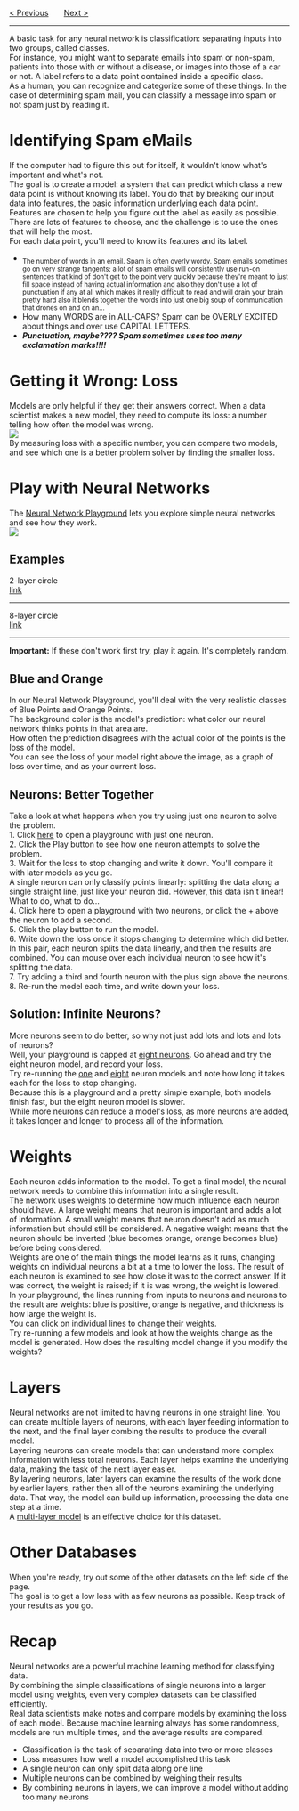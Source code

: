 <a href="/v4/Libraries/Graphing-Challenges.md">&lt; Previous</a>
&nbsp;&nbsp;&nbsp;&nbsp;&nbsp;
<a href="/v4/ML-Intro/Train-Models-with-TM.md">Next &gt;</a>
<hr>
A basic task for any neural network is classification: separating inputs into two groups, called classes.
<br>
For instance, you might want to separate emails into spam or non-spam, patients into those with or without a disease, or images into those of a car or not.  A label refers to a data point contained inside a specific class.
<br>
As a human, you can recognize and categorize some of these things. In the case of determining spam mail, you can classify a message into spam or not spam just by reading it.
<h1>Identifying Spam eMails</h1>
If the computer had to figure this out for itself, it wouldn't know what's important and what's not.
<br>
The goal is to create a model: a system that can predict which class a new data point is without knowing its label.  You do that by breaking our input data into features, the basic information underlying each data point.  Features are chosen to help you figure out the label as easily as possible.  There are lots of features to choose, and the challenge is to use the ones that will help the most.
<br>
For each data point, you'll need to know its features and its label.
<ul>
  <li><sub>The number of words in an email.  Spam is often overly wordy.  Spam emails sometimes go on very strange tangents; a lot of spam emails will consistently use run-on sentences that kind of don't get to the point very quickly because they're meant to just fill space instead of having actual information and also they don't use a lot of punctuation if any at all which makes it really difficult to read and will drain your brain pretty hard also it blends together the words into just one big soup of communication that drones on and on an...</sub></li>
  <li>How many WORDS are in ALL-CAPS?  Spam can be OVERLY EXCITED about things and over use CAPITAL LETTERS.</li>
  <li><b><i>Punctuation, maybe????  Spam sometimes uses too many exclamation marks!!!!</i></b></li>
</ul>
<h1>Getting it Wrong: Loss</h1>
Models are only helpful if they get their answers correct. When a data scientist makes a new model, they need to compute its loss: a number telling how often the model was wrong.
<br>
<img src="https://i.imgur.com/WcX1L0l.gif">
<br>
By measuring loss with a specific number, you can compare two models, and see which one is a better problem solver by finding the smaller loss.
<h1>Play with Neural Networks</h1>
The <a href="https://playground.tensorflow.org/#activation=tanh&batchSize=10&dataset=circle&regDataset=reg-plane&learningRate=0.03&regularizationRate=0&noise=0&networkShape=4,2&seed=0.65082&showTestData=false&discretize=false&percTrainData=50&x=true&y=true&xTimesY=false&xSquared=false&ySquared=false&cosX=false&sinX=false&cosY=false&sinY=false&collectStats=false&problem=classification&initZero=false&hideText=false&showTestData_hide=true&stepButton_hide=true&problem_hide=true&noise_hide=true&discretize_hide=true&regularization_hide=true&dataset_hide=true&batchSize_hide=true&learningRate_hide=true&regularizationRate_hide=true&percTrainData_hide=true&numHiddenLayers_hide=true&activation_hide=true">Neural Network Playground</a> lets you explore simple neural networks and see how they work.
<br>
<img src="https://i.imgur.com/WjqKZnX.jpg">
<h2>Examples</h2>
2-layer circle
<br>
<a href="https://playground.tensorflow.org/#activation=tanh&batchSize=10&dataset=circle&regDataset=reg-plane&learningRate=0.03&regularizationRate=0&noise=0&networkShape=2,2&seed=0.65082&showTestData=false&discretize=false&percTrainData=50&x=true&y=true&xTimesY=false&xSquared=true&ySquared=true&cosX=false&sinX=false&cosY=false&sinY=false&collectStats=false&problem=classification&initZero=false&hideText=false&showTestData_hide=true&stepButton_hide=true&problem_hide=true&noise_hide=true&discretize_hide=true&regularization_hide=true&dataset_hide=true&batchSize_hide=true&learningRate_hide=true&regularizationRate_hide=true&percTrainData_hide=true&numHiddenLayers_hide=true&activation_hide=true">link</a>
<hr>
8-layer circle
<br>
<a href="https://playground.tensorflow.org/#activation=tanh&batchSize=10&dataset=circle&regDataset=reg-plane&learningRate=0.03&regularizationRate=0&noise=0&networkShape=2,2&seed=0.65082&showTestData=false&discretize=false&percTrainData=50&x=true&y=true&xTimesY=false&xSquared=true&ySquared=true&cosX=false&sinX=false&cosY=false&sinY=false&collectStats=false&problem=classification&initZero=false&hideText=false&showTestData_hide=true&stepButton_hide=true&problem_hide=true&noise_hide=true&discretize_hide=true&regularization_hide=true&dataset_hide=true&batchSize_hide=true&learningRate_hide=true&regularizationRate_hide=true&percTrainData_hide=true&numHiddenLayers_hide=true&activation_hide=true">link</a>
<hr>
<b>Important:</b> If these don't work first try, play it again. It's completely random.
<h2>Blue and Orange</h2>
In our Neural Network Playground, you'll deal with the very realistic classes of Blue Points and Orange Points.
<br>
The background color is the model's prediction: what color our neural network thinks points in that area are.
<br>
How often the prediction disagrees with the actual color of the points is the loss of the model.
<br>
You can see the loss of your model right above the image, as a graph of loss over time, and as your current loss.
<h2>Neurons: Better Together</h2>
Take a look at what happens when you try using just one neuron to solve the problem.
<br>
1. Click <a href="https://playground.tensorflow.org/#activation=tanh&batchSize=10&dataset=circle&regDataset=reg-plane&learningRate=0.03&regularizationRate=0&noise=0&networkShape=2&seed=0.65082&showTestData=false&discretize=false&percTrainData=50&x=true&y=true&xTimesY=false&xSquared=false&ySquared=false&cosX=false&sinX=false&cosY=false&sinY=false&collectStats=false&problem=classification&initZero=false&hideText=false&showTestData_hide=true&stepButton_hide=true&problem_hide=true&noise_hide=true&discretize_hide=true&regularization_hide=true&dataset_hide=true&batchSize_hide=true&learningRate_hide=true&regularizationRate_hide=true&percTrainData_hide=true&numHiddenLayers_hide=false&activation_hide=true">here</a> to open a playground with just one neuron. 
<br>
2. Click the Play button to see how one neuron attempts to solve the problem.
<br>
3. Wait for the loss to stop changing and write it down.  You'll compare it with later models as you go.
<br>
A single neuron can only classify points linearly: splitting the data along a single straight line, just like your neuron did.  However, this data isn't linear!  What to do, what to do...
<br>
4. Click here to open a playground with two neurons, or click the + above the neuron to add a second.
<br>
5. Click the play button to run the model.
<br>
6. Write down the loss once it stops changing to determine which did better.
<br>
In this pair, each neuron splits the data linearly, and then the results are combined.  You can mouse over each individual neuron to see how it's splitting the data.  
<br>
7. Try adding a third and fourth neuron with the plus sign above the neurons. 
<br>
8. Re-run the model each time, and write down your loss.
<h2>Solution: Infinite Neurons?</h2>
More neurons seem to do better, so why not just add lots and lots and lots of neurons?
<br>
Well, your playground is capped at <a href="https://playground.tensorflow.org/#activation=tanh&batchSize=10&dataset=circle&regDataset=reg-plane&learningRate=0.03&regularizationRate=0&noise=0&networkShape=8&seed=0.65082&showTestData=false&discretize=false&percTrainData=50&x=true&y=true&xTimesY=false&xSquared=false&ySquared=false&cosX=false&sinX=false&cosY=false&sinY=false&collectStats=false&problem=classification&initZero=false&hideText=false&showTestData_hide=true&stepButton_hide=true&problem_hide=true&noise_hide=true&discretize_hide=true&regularization_hide=true&dataset_hide=true&batchSize_hide=true&learningRate_hide=true&regularizationRate_hide=true&percTrainData_hide=true&numHiddenLayers_hide=false&activation_hide=true">eight neurons</a>. Go ahead and try the eight neuron model, and record your loss.
<br>
Try re-running the <a href="https://playground.tensorflow.org/#activation=tanh&batchSize=10&dataset=circle&regDataset=reg-plane&learningRate=0.03&regularizationRate=0&noise=0&networkShape=1&seed=0.65082&showTestData=false&discretize=false&percTrainData=50&x=true&y=true&xTimesY=false&xSquared=false&ySquared=false&cosX=false&sinX=false&cosY=false&sinY=false&collectStats=false&problem=classification&initZero=false&hideText=false&showTestData_hide=true&stepButton_hide=true&problem_hide=true&noise_hide=true&discretize_hide=true&regularization_hide=true&dataset_hide=true&batchSize_hide=true&learningRate_hide=true&regularizationRate_hide=true&percTrainData_hide=true&numHiddenLayers_hide=false&activation_hide=true">one</a> and <a href="https://playground.tensorflow.org/#activation=tanh&batchSize=10&dataset=circle&regDataset=reg-plane&learningRate=0.03&regularizationRate=0&noise=0&networkShape=8&seed=0.65082&showTestData=false&discretize=false&percTrainData=50&x=true&y=true&xTimesY=false&xSquared=false&ySquared=false&cosX=false&sinX=false&cosY=false&sinY=false&collectStats=false&problem=classification&initZero=false&hideText=false&showTestData_hide=true&stepButton_hide=true&problem_hide=true&noise_hide=true&discretize_hide=true&regularization_hide=true&dataset_hide=true&batchSize_hide=true&learningRate_hide=true&regularizationRate_hide=true&percTrainData_hide=true&numHiddenLayers_hide=false&activation_hide=true">eight</a> neuron models and note how long it takes each for the loss to stop changing.
<br>
Because this is a playground and a pretty simple example, both models finish fast, but the eight neuron model is slower.
<br>
While more neurons can reduce a model's loss, as more neurons are added, it takes longer and longer to process all of the information.
<h1>Weights</h1>
Each neuron adds information to the model.  To get a final model, the neural network needs to combine this information into a single result.
<br>
The network uses weights to determine how much influence each neuron should have.  A large weight means that neuron is important and adds a lot of information.  A small weight means that neuron doesn't add as much information but should still be considered.  A negative weight means that the neuron should be inverted (blue becomes orange, orange becomes blue) before being considered.
<br>
Weights are one of the main things the model learns as it runs, changing weights on individual neurons a bit at a time to lower the loss.  The result of each neuron is examined to see how close it was to the correct answer.  If it was correct, the weight is raised; if it is was wrong, the weight is lowered.
<br>
In your playground, the lines running from inputs to neurons and neurons to the result are weights: blue is positive, orange is negative, and thickness is how large the weight is.
<br>
You can click on individual lines to change their weights.
<br>
Try re-running a few models and look at how the weights change as the model is generated.  How does the resulting model change if you modify the weights?
<h1>Layers</h1>
Neural networks are not limited to having neurons in one straight line.  You can create multiple layers of neurons, with each layer feeding information to the next, and the final layer combing the results to produce the overall model.
<br>
Layering neurons can create models that can understand more complex information with less total neurons.  Each layer helps examine the underlying data, making the task of the next layer easier.
<br>
By layering neurons, later layers can examine the results of the work done by earlier layers, rather then all of the neurons examining the underlying data. That way, the model can build up information, processing the data one step at a time.
<br>
A <a href="https://playground.tensorflow.org/#activation=tanh&batchSize=10&dataset=circle&regDataset=reg-plane&learningRate=0.03&regularizationRate=0&noise=0&networkShape=4,2&seed=0.78878&showTestData=false&discretize=false&percTrainData=50&x=true&y=true&xTimesY=false&xSquared=false&ySquared=false&cosX=false&sinX=false&cosY=false&sinY=false&collectStats=false&problem=classification&initZero=false&hideText=false&showTestData_hide=true&stepButton_hide=true&problem_hide=true&noise_hide=true&discretize_hide=true&regularization_hide=true&dataset_hide=true&batchSize_hide=true&learningRate_hide=true&regularizationRate_hide=true&percTrainData_hide=true&numHiddenLayers_hide=false&activation_hide=true">multi-layer model</a> is an effective choice for this dataset.
<h1>Other Databases</h1>
When you're ready, try out some of the other datasets on the left side of the page.
<br>
The goal is to get a low loss with as few neurons as possible. Keep track of your results as you go.
<h1>Recap</h1>
Neural networks are a powerful machine learning method for classifying data.
<br>
By combining the simple classifications of single neurons into a larger model using weights, even very complex datasets can be classified efficiently.
<br>
Real data scientists make notes and compare models by examining the loss of each model.  Because machine learning always has some randomness, models are run multiple times, and the average results are compared.
<ul>
  <li>Classification is the task of separating data into two or more classes</li>
  <li>Loss measures how well a model accomplished this task</li>
  <li>A single neuron can only split data along one line</li>
  <li>Multiple neurons can be combined by weighing their results</li>
  <li>By combining neurons in layers, we can improve a model without adding too many neurons</li>
</ul>
